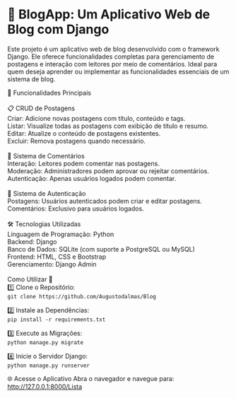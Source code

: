 <h1>📝 BlogApp: Um Aplicativo Web de Blog com Django</h1>
Este projeto é um aplicativo web de blog desenvolvido com o framework Django. Ele oferece funcionalidades completas para gerenciamento de postagens e interação com leitores por meio de comentários. Ideal para quem deseja aprender ou implementar as funcionalidades essenciais de um sistema de blog.

🌟 Funcionalidades Principais<br><br>
📋 CRUD de Postagens<br>
Criar: Adicione novas postagens com título, conteúdo e tags.<br>
Listar: Visualize todas as postagens com exibição de título e resumo.<br>
Editar: Atualize o conteúdo de postagens existentes.<br>
Excluir: Remova postagens quando necessário.<br><br>
💬 Sistema de Comentários<br>
Interação: Leitores podem comentar nas postagens.<br>
Moderação: Administradores podem aprovar ou rejeitar comentários.<br>
Autenticação: Apenas usuários logados podem comentar.<br><br>
🔐 Sistema de Autenticação<br>
Postagens: Usuários autenticados podem criar e editar postagens.<br>
Comentários: Exclusivo para usuários logados.<br><br>
🛠️ Tecnologias Utilizadas<br>
Linguagem de Programação: Python<br>
Backend: Django<br>
Banco de Dados: SQLite (com suporte a PostgreSQL ou MySQL)<br>
Frontend: HTML, CSS e Bootstrap<br>
Gerenciamento: Django Admin<br><br>
Como Utilizar 🚀<br>
1️⃣ Clone o Repositório:<br>
```git clone https://github.com/Augustodalmas/Blog```

2️⃣ Instale as Dependências:<br>
```pip install -r requirements.txt```

3️⃣ Execute as Migrações:<br>
```python manage.py migrate```

4️⃣ Inicie o Servidor Django:<br>
```python manage.py runserver```

🌐 Acesse o Aplicativo
Abra o navegador e navegue para:
http://127.0.0.1:8000/Lista
